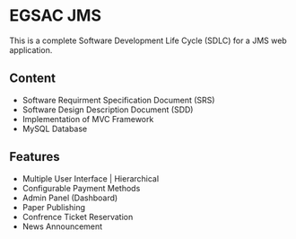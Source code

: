 # EGSAC JMS

This is a complete Software Development Life Cycle (SDLC) for a JMS web application.

## Content
- Software Requirment Specification Document (SRS)
- Software Design Description Document (SDD)
- Implementation of MVC Framework
- MySQL Database

## Features
- Multiple User Interface | Hierarchical
- Configurable Payment Methods
- Admin Panel (Dashboard)
- Paper Publishing
- Confrence Ticket Reservation
- News Announcement
